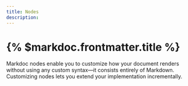 ```yaml
---
title: Nodes
description:
---
```

          
# {% $markdoc.frontmatter.title %}
          
Markdoc nodes enable you to customize how your document renders without using any custom syntax—it consists entirely of Markdown. Customizing nodes lets you extend your implementation incrementally.
        